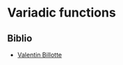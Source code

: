 # Variadic functions

## Biblio

- [Valentin Billotte](http://drmdh.free.fr/stad/SoftDir/C/Cours/cours13.htm)
